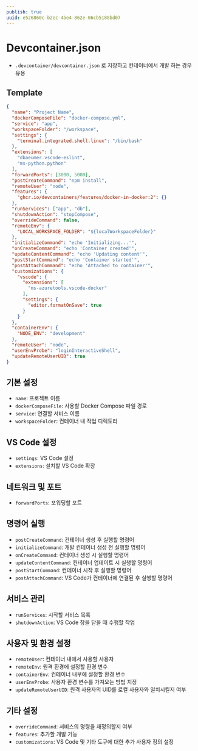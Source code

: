 ```yaml
---
publish: true
uuid: e526860c-b2ec-4be4-862e-06cb5188bd07
---
```


# Devcontainer.json

- `.devcontainer/devcontainer.json` 로 저장하고 컨테이너에서 개발 하는 경우 유용

## Template

```json
{
  "name": "Project Name",
  "dockerComposeFile": "docker-compose.yml",
  "service": "app",
  "workspaceFolder": "/workspace",
  "settings": {
    "terminal.integrated.shell.linux": "/bin/bash"
  },
  "extensions": [
    "dbaeumer.vscode-eslint",
    "ms-python.python"
  ],
  "forwardPorts": [3000, 5000],
  "postCreateCommand": "npm install",
  "remoteUser": "node",
  "features": {
    "ghcr.io/devcontainers/features/docker-in-docker:2": {}
  },
  "runServices": ["app", "db"],
  "shutdownAction": "stopCompose",
  "overrideCommand": false,
  "remoteEnv": {
    "LOCAL_WORKSPACE_FOLDER": "${localWorkspaceFolder}"
  },
  "initializeCommand": "echo 'Initializing...'",
  "onCreateCommand": "echo 'Container created'",
  "updateContentCommand": "echo 'Updating content'",
  "postStartCommand": "echo 'Container started'",
  "postAttachCommand": "echo 'Attached to container'",
  "customizations": {
    "vscode": {
      "extensions": [
        "ms-azuretools.vscode-docker"
      ],
      "settings": {
        "editor.formatOnSave": true
      }
    }
  },
  "containerEnv": {
    "NODE_ENV": "development"
  },
  "remoteUser": "node",
  "userEnvProbe": "loginInteractiveShell",
  "updateRemoteUserUID": true
}
```

## 기본 설정

- `name`: 프로젝트 이름
- `dockerComposeFile`: 사용할 Docker Compose 파일 경로
- `service`: 연결할 서비스 이름
- `workspaceFolder`: 컨테이너 내 작업 디렉토리

## VS Code 설정

- `settings`: VS Code 설정
- `extensions`: 설치할 VS Code 확장

## 네트워크 및 포트

- `forwardPorts`: 포워딩할 포트

## 명령어 실행

- `postCreateCommand`: 컨테이너 생성 후 실행할 명령어
- `initializeCommand`: 개발 컨테이너 생성 전 실행할 명령어
- `onCreateCommand`: 컨테이너 생성 시 실행할 명령어
- `updateContentCommand`: 컨테이너 업데이트 시 실행할 명령어
- `postStartCommand`: 컨테이너 시작 후 실행할 명령어
- `postAttachCommand`: VS Code가 컨테이너에 연결된 후 실행할 명령어

## 서비스 관리

- `runServices`: 시작할 서비스 목록
- `shutdownAction`: VS Code 창을 닫을 때 수행할 작업

## 사용자 및 환경 설정

- `remoteUser`: 컨테이너 내에서 사용할 사용자
- `remoteEnv`: 원격 환경에 설정할 환경 변수
- `containerEnv`: 컨테이너 내부에 설정할 환경 변수
- `userEnvProbe`: 사용자 환경 변수를 가져오는 방법 지정
- `updateRemoteUserUID`: 원격 사용자의 UID를 로컬 사용자와 일치시킬지 여부

## 기타 설정

- `overrideCommand`: 서비스의 명령을 재정의할지 여부
- `features`: 추가할 개발 기능
- `customizations`: VS Code 및 기타 도구에 대한 추가 사용자 정의 설정